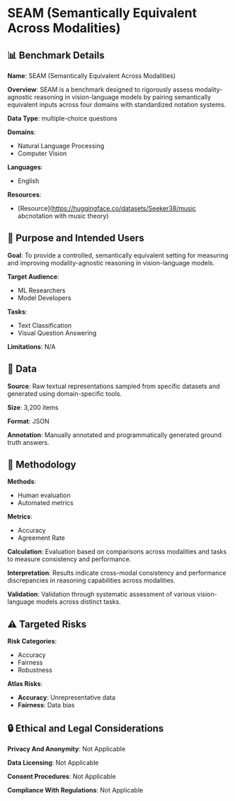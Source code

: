 # SEAM (Semantically Equivalent Across Modalities)

## 📊 Benchmark Details

**Name**: SEAM (Semantically Equivalent Across Modalities)

**Overview**: SEAM is a benchmark designed to rigorously assess modality-agnostic reasoning in vision-language models by pairing semantically equivalent inputs across four domains with standardized notation systems.

**Data Type**: multiple-choice questions

**Domains**:
- Natural Language Processing
- Computer Vision

**Languages**:
- English

**Resources**:
- [Resource](https://huggingface.co/datasets/Seeker38/music abcnotation with music theory)

## 🎯 Purpose and Intended Users

**Goal**: To provide a controlled, semantically equivalent setting for measuring and improving modality-agnostic reasoning in vision-language models.

**Target Audience**:
- ML Researchers
- Model Developers

**Tasks**:
- Text Classification
- Visual Question Answering

**Limitations**: N/A

## 💾 Data

**Source**: Raw textual representations sampled from specific datasets and generated using domain-specific tools.

**Size**: 3,200 items

**Format**: JSON

**Annotation**: Manually annotated and programmatically generated ground truth answers.

## 🔬 Methodology

**Methods**:
- Human evaluation
- Automated metrics

**Metrics**:
- Accuracy
- Agreement Rate

**Calculation**: Evaluation based on comparisons across modalities and tasks to measure consistency and performance.

**Interpretation**: Results indicate cross-modal consistency and performance discrepancies in reasoning capabilities across modalities.

**Validation**: Validation through systematic assessment of various vision-language models across distinct tasks.

## ⚠️ Targeted Risks

**Risk Categories**:
- Accuracy
- Fairness
- Robustness

**Atlas Risks**:
- **Accuracy**: Unrepresentative data
- **Fairness**: Data bias

## 🔒 Ethical and Legal Considerations

**Privacy And Anonymity**: Not Applicable

**Data Licensing**: Not Applicable

**Consent Procedures**: Not Applicable

**Compliance With Regulations**: Not Applicable
